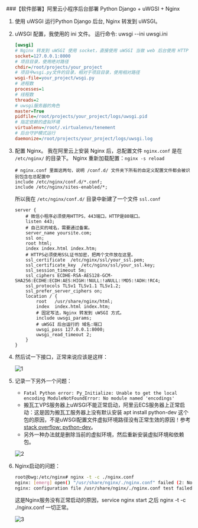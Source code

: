 ###【软件部署】阿里云小程序后台部署 Python Django + uWGSI + Nginx

1. 使用 uWSGI 运行Python Django 后台, Nginx 转发到 uWSGI。
2. uWSGI 配置，我使用的 ini 文件。 运行命令: uwsgi --ini uwsgi.ini
    ```ini
    [uwsgi]
    # Nginx 转发到 uWSGI 使用 socket，直接使用 uWSGI 当做 web 后台使用 HTTP
    socket=127.0.0.1:8000
    # 项目目录，使用绝对路径
    chdir=/root/projects/your_project
    # 项目中wsgi.py文件的目录，相对于项目目录，使用相对路径
    wsgi-file=your_project/wsgi.py
    # 进程数
    processes=1
    # 线程数
    threads=2
    # uwsgi服务器的角色
    master=True
    pidfile=/root/projects/your_project/logs/uwsgi.pid
    # 指定依赖的虚拟环境
    virtualenv=/root/.virtualenvs/tenement
    # 后台守护模式运行
    daemonize=/root/projects/your_project/logs/uwsgi.log
    ```
3. 配置 Nginx。 我在阿里云上安装 Nginx 后，总配置文件 `nginx.conf` 是在 `/etc/nginx/` 的目录下。 Nginx 重新加载配置：`nginx -s reload`
    ```text
    # nginx.conf 里面这两句，说明 /conf.d/ 文件夹下所有的自定义配置文件都会被识别包含在总配置中
    include /etc/nginx/conf.d/*.conf;
    include /etc/nginx/sites-enabled/*; 
    ```
   所以我在 `/etc/nginx/conf.d/` 目录中新建了一个文件 `ssl.conf`
   ```text
   server {
       # 微信小程序必须使用HTTPS，443端口。HTTP是80端口。
       listen 443;
       # 自己买的域名，需要通过备案。
       server_name yoursite.com;
       ssl on;
       root html;
       index index.html index.htm;
       # HTTPS必须使用SSL证书加密，把两个文件放在这里。
       ssl_certificate  /etc/nginx/ssl/your_ssl.pem;
       ssl_certificate_key  /etc/nginx/ssl/your_ssl.key;
       ssl_session_timeout 5m;
       ssl_ciphers ECDHE-RSA-AES128-GCM-SHA256:ECDHE:ECDH:AES:HIGH:!NULL:!aNULL:!MD5:!ADH:!RC4;
       ssl_protocols TLSv1 TLSv1.1 TLSv1.2;
       ssl_prefer_server_ciphers on;
       location / {
           root   /usr/share/nginx/html;
           index  index.html index.htm;
           # 固定写法，Nginx 转发到 uWSGI 方式。
           include uwsgi_params;
           # uWSGI 后台运行的 域名:端口
           uwsgi_pass 127.0.0.1:8000;
           uwsgi_read_timeout 2;
       }
   }
   ```
4. 然后试一下接口，正常来说应该是这样：

    ![1](https://user-images.githubusercontent.com/39394831/154393210-1defea5c-c974-469c-9a22-17e968349398.png)
5. 记录一下另外一个问题：
    - `Fatal Python error: Py_Initialize: Unable to get the local encoding
ModuleNotFoundError: No module named 'encodings'`
    - 搬瓦工VPS服务器上uWSGI不能正常启动，阿里云ECS服务器上正常启动：这是因为搬瓦工服务器上没有默认安装 apt install python-dev 这个包的原因，不是uWSGI配置文件虚拟环境路径没有正常生效的原因！参考 [stack overflow: python-dev](https://link.zhihu.com/?target=https%3A//stackoverflow.com/questions/16272542/uwsgi-fails-with-no-module-named-encoding-error)。
    - 另外一种办法就是删除当前的虚拟环境，然后重新安装虚拟环境和依赖包。
    
    ![2](https://user-images.githubusercontent.com/39394831/154393941-0f210e57-2540-4819-8829-10c58b2ebc3e.jpg)
6. Nginx启动的问题：
    ```bash
    root@bwg:/etc/nginx# nginx -t -c ./nginx.conf 
    nginx: [emerg] open() "/usr/share/nginx/./nginx.conf" failed (2: No such file or directory)
    nginx: configuration file /usr/share/nginx/./nginx.conf test failed
    ```
    这是Nginx服务没有正常启动的原因，service nginx start 之后 nginx -t -c ./nginx.conf 一切正常。
    
    ![3](https://user-images.githubusercontent.com/39394831/154394177-72629e9a-56f6-4aba-9b75-da8322714943.jpg)

   
